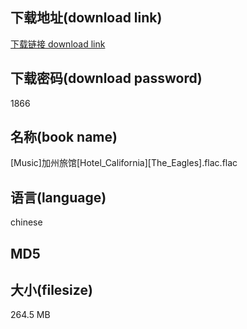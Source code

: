 ## 下载地址(download link)
[下载链接 download link](https://voluble-croquembouche-d321dc.netlify.app/?s=%5BMusic%5D%E5%8A%A0%E5%B7%9E%E6%97%85%E9%A6%86%5BHotel_California%5D%5BThe_Eagles%5D.flac)

## 下载密码(download password)
1866

## 名称(book name)
[Music]加州旅馆[Hotel_California][The_Eagles].flac.flac

## 语言(language)
chinese

## MD5


## 大小(filesize)
264.5 MB
